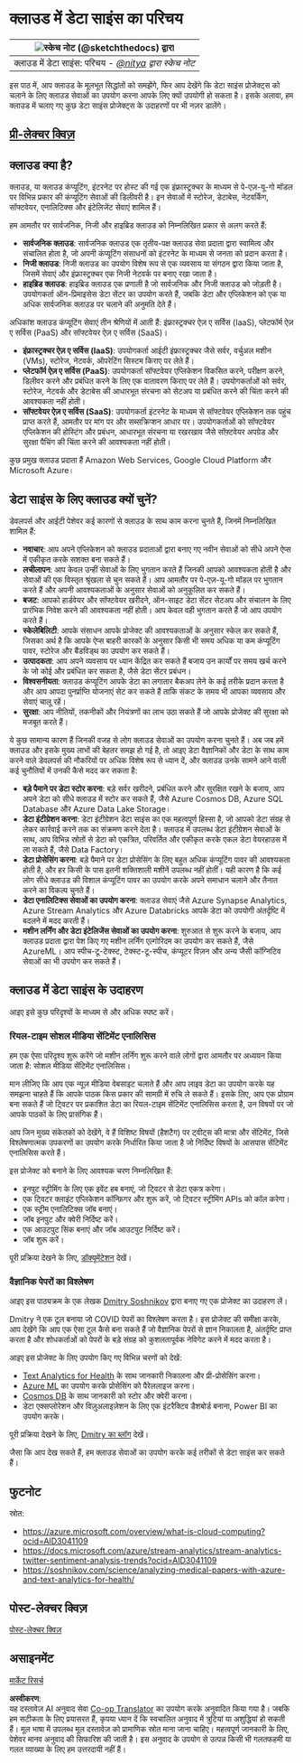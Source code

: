 <!--
CO_OP_TRANSLATOR_METADATA:
{
  "original_hash": "408c55cab2880daa4e78616308bd5db7",
  "translation_date": "2025-08-24T00:30:31+00:00",
  "source_file": "5-Data-Science-In-Cloud/17-Introduction/README.md",
  "language_code": "hi"
}
-->
# क्लाउड में डेटा साइंस का परिचय

|![ स्केच नोट [(@sketchthedocs)](https://sketchthedocs.dev) द्वारा ](../../sketchnotes/17-DataScience-Cloud.png)|
|:---:|
| क्लाउड में डेटा साइंस: परिचय - _[@nitya](https://twitter.com/nitya) द्वारा स्केच नोट_ |

इस पाठ में, आप क्लाउड के मूलभूत सिद्धांतों को समझेंगे, फिर आप देखेंगे कि डेटा साइंस प्रोजेक्ट्स को चलाने के लिए क्लाउड सेवाओं का उपयोग करना आपके लिए क्यों उपयोगी हो सकता है। इसके अलावा, हम क्लाउड में चलाए गए कुछ डेटा साइंस प्रोजेक्ट्स के उदाहरणों पर भी नज़र डालेंगे। 

## [प्री-लेक्चर क्विज़](https://purple-hill-04aebfb03.1.azurestaticapps.net/quiz/32)

## क्लाउड क्या है?

क्लाउड, या क्लाउड कंप्यूटिंग, इंटरनेट पर होस्ट की गई एक इंफ्रास्ट्रक्चर के माध्यम से पे-एज़-यू-गो मॉडल पर विभिन्न प्रकार की कंप्यूटिंग सेवाओं की डिलीवरी है। इन सेवाओं में स्टोरेज, डेटाबेस, नेटवर्किंग, सॉफ्टवेयर, एनालिटिक्स और इंटेलिजेंट सेवाएं शामिल हैं। 

हम आमतौर पर सार्वजनिक, निजी और हाइब्रिड क्लाउड को निम्नलिखित प्रकार से अलग करते हैं:

* **सार्वजनिक क्लाउड**: सार्वजनिक क्लाउड एक तृतीय-पक्ष क्लाउड सेवा प्रदाता द्वारा स्वामित्व और संचालित होता है, जो अपनी कंप्यूटिंग संसाधनों को इंटरनेट के माध्यम से जनता को प्रदान करता है।  
* **निजी क्लाउड**: निजी क्लाउड का उपयोग विशेष रूप से एक व्यवसाय या संगठन द्वारा किया जाता है, जिसमें सेवाएं और इंफ्रास्ट्रक्चर एक निजी नेटवर्क पर बनाए रखा जाता है।  
* **हाइब्रिड क्लाउड**: हाइब्रिड क्लाउड एक प्रणाली है जो सार्वजनिक और निजी क्लाउड को जोड़ती है। उपयोगकर्ता ऑन-प्रिमाइसेस डेटा सेंटर का उपयोग करते हैं, जबकि डेटा और एप्लिकेशन को एक या अधिक सार्वजनिक क्लाउड पर चलाने की अनुमति देते हैं।  

अधिकांश क्लाउड कंप्यूटिंग सेवाएं तीन श्रेणियों में आती हैं: इंफ्रास्ट्रक्चर ऐज़ ए सर्विस (IaaS), प्लेटफॉर्म ऐज़ ए सर्विस (PaaS) और सॉफ्टवेयर ऐज़ ए सर्विस (SaaS)। 

* **इंफ्रास्ट्रक्चर ऐज़ ए सर्विस (IaaS)**: उपयोगकर्ता आईटी इंफ्रास्ट्रक्चर जैसे सर्वर, वर्चुअल मशीन (VMs), स्टोरेज, नेटवर्क, ऑपरेटिंग सिस्टम किराए पर लेते हैं।  
* **प्लेटफॉर्म ऐज़ ए सर्विस (PaaS)**: उपयोगकर्ता सॉफ्टवेयर एप्लिकेशन विकसित करने, परीक्षण करने, डिलीवर करने और प्रबंधित करने के लिए एक वातावरण किराए पर लेते हैं। उपयोगकर्ताओं को सर्वर, स्टोरेज, नेटवर्क और डेटाबेस की आधारभूत संरचना को सेटअप या प्रबंधित करने की चिंता करने की आवश्यकता नहीं होती।  
* **सॉफ्टवेयर ऐज़ ए सर्विस (SaaS)**: उपयोगकर्ता इंटरनेट के माध्यम से सॉफ्टवेयर एप्लिकेशन तक पहुंच प्राप्त करते हैं, आमतौर पर मांग पर और सब्सक्रिप्शन आधार पर। उपयोगकर्ताओं को सॉफ्टवेयर एप्लिकेशन की होस्टिंग और प्रबंधन, आधारभूत संरचना या रखरखाव जैसे सॉफ़्टवेयर अपग्रेड और सुरक्षा पैचिंग की चिंता करने की आवश्यकता नहीं होती।  

कुछ प्रमुख क्लाउड प्रदाता हैं Amazon Web Services, Google Cloud Platform और Microsoft Azure।  

## डेटा साइंस के लिए क्लाउड क्यों चुनें?

डेवलपर्स और आईटी पेशेवर कई कारणों से क्लाउड के साथ काम करना चुनते हैं, जिनमें निम्नलिखित शामिल हैं:

* **नवाचार**: आप अपने एप्लिकेशन को क्लाउड प्रदाताओं द्वारा बनाए गए नवीन सेवाओं को सीधे अपने ऐप्स में एकीकृत करके सशक्त बना सकते हैं।  
* **लचीलापन**: आप केवल उन्हीं सेवाओं के लिए भुगतान करते हैं जिनकी आपको आवश्यकता होती है और सेवाओं की एक विस्तृत श्रृंखला से चुन सकते हैं। आप आमतौर पर पे-एज़-यू-गो मॉडल पर भुगतान करते हैं और अपनी आवश्यकताओं के अनुसार सेवाओं को अनुकूलित कर सकते हैं।  
* **बजट**: आपको हार्डवेयर और सॉफ्टवेयर खरीदने, ऑन-साइट डेटा सेंटर सेटअप और संचालन के लिए प्रारंभिक निवेश करने की आवश्यकता नहीं होती। आप केवल वही भुगतान करते हैं जो आप उपयोग करते हैं।  
* **स्केलेबिलिटी**: आपके संसाधन आपके प्रोजेक्ट की आवश्यकताओं के अनुसार स्केल कर सकते हैं, जिसका अर्थ है कि आपके ऐप्स बाहरी कारकों के अनुसार किसी भी समय अधिक या कम कंप्यूटिंग पावर, स्टोरेज और बैंडविड्थ का उपयोग कर सकते हैं।  
* **उत्पादकता**: आप अपने व्यवसाय पर ध्यान केंद्रित कर सकते हैं बजाय उन कार्यों पर समय खर्च करने के जो कोई और प्रबंधित कर सकता है, जैसे डेटा सेंटर प्रबंधन।  
* **विश्वसनीयता**: क्लाउड कंप्यूटिंग आपके डेटा का लगातार बैकअप लेने के कई तरीके प्रदान करता है और आप आपदा पुनर्प्राप्ति योजनाएं सेट कर सकते हैं ताकि संकट के समय भी आपका व्यवसाय और सेवाएं चालू रहें।  
* **सुरक्षा**: आप नीतियों, तकनीकों और नियंत्रणों का लाभ उठा सकते हैं जो आपके प्रोजेक्ट की सुरक्षा को मजबूत करते हैं।  

ये कुछ सामान्य कारण हैं जिनकी वजह से लोग क्लाउड सेवाओं का उपयोग करना चुनते हैं। अब जब हमें क्लाउड और इसके मुख्य लाभों की बेहतर समझ हो गई है, तो आइए डेटा वैज्ञानिकों और डेटा के साथ काम करने वाले डेवलपर्स की नौकरियों पर अधिक विशेष रूप से ध्यान दें, और क्लाउड उनके सामने आने वाली कई चुनौतियों में उनकी कैसे मदद कर सकता है:

* **बड़े पैमाने पर डेटा स्टोर करना**: बड़े सर्वर खरीदने, प्रबंधित करने और सुरक्षित रखने के बजाय, आप अपने डेटा को सीधे क्लाउड में स्टोर कर सकते हैं, जैसे Azure Cosmos DB, Azure SQL Database और Azure Data Lake Storage।  
* **डेटा इंटीग्रेशन करना**: डेटा इंटीग्रेशन डेटा साइंस का एक महत्वपूर्ण हिस्सा है, जो आपको डेटा संग्रह से लेकर कार्रवाई करने तक का संक्रमण करने देता है। क्लाउड में उपलब्ध डेटा इंटीग्रेशन सेवाओं के साथ, आप विभिन्न स्रोतों से डेटा को एकत्रित, परिवर्तित और एकीकृत करके एकल डेटा वेयरहाउस में ला सकते हैं, जैसे Data Factory।  
* **डेटा प्रोसेसिंग करना**: बड़े पैमाने पर डेटा प्रोसेसिंग के लिए बहुत अधिक कंप्यूटिंग पावर की आवश्यकता होती है, और हर किसी के पास इतनी शक्तिशाली मशीनें उपलब्ध नहीं होतीं। यही कारण है कि कई लोग सीधे क्लाउड की विशाल कंप्यूटिंग पावर का उपयोग करके अपने समाधान चलाने और तैनात करने का विकल्प चुनते हैं।  
* **डेटा एनालिटिक्स सेवाओं का उपयोग करना**: क्लाउड सेवाएं जैसे Azure Synapse Analytics, Azure Stream Analytics और Azure Databricks आपके डेटा को उपयोगी अंतर्दृष्टि में बदलने में मदद करती हैं।  
* **मशीन लर्निंग और डेटा इंटेलिजेंस सेवाओं का उपयोग करना**: शुरुआत से शुरू करने के बजाय, आप क्लाउड प्रदाता द्वारा पेश किए गए मशीन लर्निंग एल्गोरिदम का उपयोग कर सकते हैं, जैसे AzureML। आप स्पीच-टू-टेक्स्ट, टेक्स्ट-टू-स्पीच, कंप्यूटर विज़न और अन्य जैसी कॉग्निटिव सेवाओं का भी उपयोग कर सकते हैं।  

## क्लाउड में डेटा साइंस के उदाहरण

आइए इसे कुछ परिदृश्यों के माध्यम से और अधिक स्पष्ट करें।  

### रियल-टाइम सोशल मीडिया सेंटिमेंट एनालिसिस

हम एक ऐसा परिदृश्य शुरू करेंगे जो मशीन लर्निंग शुरू करने वाले लोगों द्वारा आमतौर पर अध्ययन किया जाता है: सोशल मीडिया सेंटिमेंट एनालिसिस।  

मान लीजिए कि आप एक न्यूज़ मीडिया वेबसाइट चलाते हैं और आप लाइव डेटा का उपयोग करके यह समझना चाहते हैं कि आपके पाठक किस प्रकार की सामग्री में रुचि ले सकते हैं। इसके लिए, आप एक प्रोग्राम बना सकते हैं जो ट्विटर पर प्रकाशित डेटा का रियल-टाइम सेंटिमेंट एनालिसिस करता है, उन विषयों पर जो आपके पाठकों के लिए प्रासंगिक हैं।  

आप जिन मुख्य संकेतकों को देखेंगे, वे हैं विशिष्ट विषयों (हैशटैग) पर ट्वीट्स की मात्रा और सेंटिमेंट, जिसे विश्लेषणात्मक उपकरणों का उपयोग करके निर्धारित किया जाता है जो निर्दिष्ट विषयों के आसपास सेंटिमेंट एनालिसिस करते हैं।  

इस प्रोजेक्ट को बनाने के लिए आवश्यक चरण निम्नलिखित हैं:

* इनपुट स्ट्रीमिंग के लिए एक इवेंट हब बनाएं, जो ट्विटर से डेटा एकत्र करेगा।  
* एक ट्विटर क्लाइंट एप्लिकेशन कॉन्फ़िगर और शुरू करें, जो ट्विटर स्ट्रीमिंग APIs को कॉल करेगा।  
* एक स्ट्रीम एनालिटिक्स जॉब बनाएं।  
* जॉब इनपुट और क्वेरी निर्दिष्ट करें।  
* एक आउटपुट सिंक बनाएं और जॉब आउटपुट निर्दिष्ट करें।  
* जॉब शुरू करें।  

पूरी प्रक्रिया देखने के लिए, [डॉक्यूमेंटेशन](https://docs.microsoft.com/azure/stream-analytics/stream-analytics-twitter-sentiment-analysis-trends?WT.mc_id=academic-77958-bethanycheum&ocid=AID30411099) देखें।  

### वैज्ञानिक पेपरों का विश्लेषण

आइए इस पाठ्यक्रम के एक लेखक [Dmitry Soshnikov](http://soshnikov.com) द्वारा बनाए गए एक प्रोजेक्ट का उदाहरण लें।  

Dmitry ने एक टूल बनाया जो COVID पेपरों का विश्लेषण करता है। इस प्रोजेक्ट की समीक्षा करके, आप देखेंगे कि आप एक ऐसा टूल कैसे बना सकते हैं जो वैज्ञानिक पेपरों से ज्ञान निकालता है, अंतर्दृष्टि प्राप्त करता है और शोधकर्ताओं को पेपरों के बड़े संग्रह को कुशलतापूर्वक नेविगेट करने में मदद करता है।  

आइए इस प्रोजेक्ट के लिए उपयोग किए गए विभिन्न चरणों को देखें:

* [Text Analytics for Health](https://docs.microsoft.com/azure/cognitive-services/text-analytics/how-tos/text-analytics-for-health?WT.mc_id=academic-77958-bethanycheum&ocid=AID3041109) के साथ जानकारी निकालना और प्री-प्रोसेसिंग करना।  
* [Azure ML](https://azure.microsoft.com/services/machine-learning?WT.mc_id=academic-77958-bethanycheum&ocid=AID3041109) का उपयोग करके प्रोसेसिंग को पैरेललाइज करना।  
* [Cosmos DB](https://azure.microsoft.com/services/cosmos-db?WT.mc_id=academic-77958-bethanycheum&ocid=AID3041109) के साथ जानकारी को स्टोर और क्वेरी करना।  
* डेटा एक्सप्लोरेशन और विज़ुअलाइज़ेशन के लिए एक इंटरैक्टिव डैशबोर्ड बनाना, Power BI का उपयोग करके।  

पूरी प्रक्रिया देखने के लिए, [Dmitry का ब्लॉग](https://soshnikov.com/science/analyzing-medical-papers-with-azure-and-text-analytics-for-health/) देखें।  

जैसा कि आप देख सकते हैं, हम क्लाउड सेवाओं का उपयोग करके कई तरीकों से डेटा साइंस कर सकते हैं।  

## फुटनोट

स्रोत:
* https://azure.microsoft.com/overview/what-is-cloud-computing?ocid=AID3041109  
* https://docs.microsoft.com/azure/stream-analytics/stream-analytics-twitter-sentiment-analysis-trends?ocid=AID3041109  
* https://soshnikov.com/science/analyzing-medical-papers-with-azure-and-text-analytics-for-health/  

## पोस्ट-लेक्चर क्विज़

[पोस्ट-लेक्चर क्विज़](https://purple-hill-04aebfb03.1.azurestaticapps.net/quiz/33)

## असाइनमेंट

[मार्केट रिसर्च](assignment.md)  

**अस्वीकरण**:  
यह दस्तावेज़ AI अनुवाद सेवा [Co-op Translator](https://github.com/Azure/co-op-translator) का उपयोग करके अनुवादित किया गया है। जबकि हम सटीकता के लिए प्रयासरत हैं, कृपया ध्यान दें कि स्वचालित अनुवाद में त्रुटियां या अशुद्धियां हो सकती हैं। मूल भाषा में उपलब्ध मूल दस्तावेज़ को प्रामाणिक स्रोत माना जाना चाहिए। महत्वपूर्ण जानकारी के लिए, पेशेवर मानव अनुवाद की सिफारिश की जाती है। इस अनुवाद के उपयोग से उत्पन्न किसी भी गलतफहमी या गलत व्याख्या के लिए हम उत्तरदायी नहीं हैं।